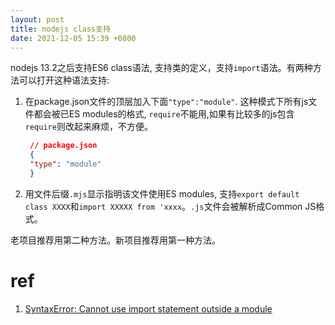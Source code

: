 ```yaml
---
layout: post
title: nodejs class支持
date: 2021-12-05 15:39 +0800
---
```

nodejs 13.2之后支持ES6 class语法, 支持类的定义，支持`import`语法。有两种方法可以打开这种语法支持:

1. 在package.json文件的顶层加入下面`"type":"module"`. 这种模式下所有js文件都会被已ES modules的格式, `require`不能用,如果有比较多的js包含`require`则改起来麻烦，不方便。
   ~~~json
    // package.json
	{
	"type": "module"
	}
   ~~~
2. 用文件后缀`.mjs`显示指明该文件使用ES modules, 支持`export default class XXXX`和`import XXXXX from 'xxxx`。`.js`文件会被解析成Common JS格式。

老项目推荐用第二种方法。新项目推荐用第一种方法。
# ref
1. [SyntaxError: Cannot use import statement outside a module](https://stackoverflow.com/a/59399717)
